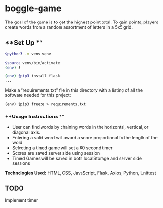 # boggle-game
The goal of the game is to get the highest point total. To gain points, players create words from a random assortment of letters in a 5x5 grid.

## **Set Up **

```bash
$python3 -m venv venv
```

```bash
$source venv/bin/activate
(env) $

```

```bash
(env) $pip3 install flask
...

```

Make a “requirements.txt” file in this directory with a listing of all the software needed for this project:
```
(env) $pip3 freeze > requirements.txt
```

### **Usage Instructions **
- User can find words by chaining words in the horizontal, vertical, or diagonal axis.
- Entering a valid word will award a score proportional to the length of the word
- Selecting a timed game will set a 60 second timer
- Scores are saved server side using session
- Timed Games will be saved in both localStorage and server side sessions

**Technologies Used:** HTML, CSS, JavaScript, Flask, Axios, Python, Unittest

## TODO 
Implement timer